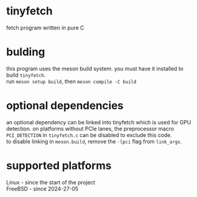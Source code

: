 # tinyfetch
fetch program written in pure C
# bulding
this program uses the meson build system. you must have it installed to build `tinyfetch`.<br>
run `meson setup build`, then `meson compile -C build`
# optional dependencies
an optional dependency can be linked into tinyfetch which is used for GPU detection. on platforms without PCIe lanes, the preprocessor macro `PCI_DETECTION` in `tinyfetch.c` can be disabled to exclude this code.<br>
to disable linking in `meson.build`, remove the `-lpci` flag from `link_args`.
# supported platforms
Linux - since the start of the project<br>
FreeBSD - since 2024-27-05
